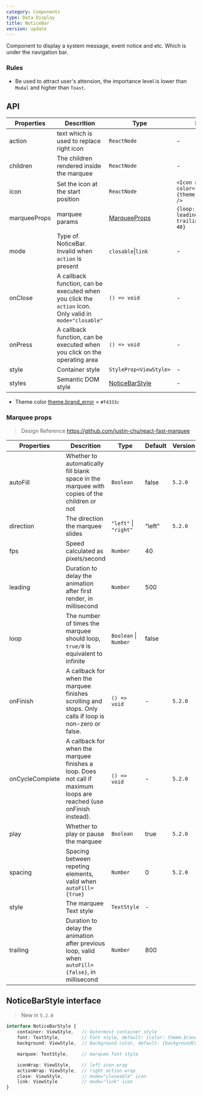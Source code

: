 ```yaml
---
category: Components
type: Data Display
title: NoticeBar
version: update
---
```


Component to display a system message, event notice and etc. Which is under the navigation bar.

### Rules

- Be used to attract user's attension, the importance level is lower than `Modal` and higher than `Toast`.

## API

| Properties | Descrition | Type | Default | Version |
|------------|------------|------|---------|---------|
| action | text which is used to replace right icon | `ReactNode` | - | |
| children | The children rendered inside the marquee | `ReactNode` | - | |
| icon | Set the icon at the start position | `ReactNode` | `<Icon name="sound" color={theme.brand_error} />`| |
| marqueeProps | marquee params | [MarqueeProps](#marquee-props) | `{loop: false, leading: 500, trailing: 800, fps: 40}`  | |
| mode | Type of NoticeBar. Invalid when `action` is present | `closable`\|`link` | - | |
| onClose | A callback function, can be executed when you click the `action` icon. Only valid in `mode="closable"` | `() => void` | - | `5.2.0` |
| onPress | A callback function, can be executed when you click on the operating area | `() => void` | - | |
| style  | Container style | `StyleProp<ViewStyle>` | - | |
| styles | Semantic DOM style | [NoticeBarStyle](#noticebarstyle-interface) | - | |

- Theme color [theme.brand_error](https://github.com/ant-design/ant-design-mobile-rn/blob/master/components/style/themes/default.tsx#L35) = `#f4333c`

### Marquee props

> Design Reference https://github.com/justin-chu/react-fast-marquee

| Properties | Descrition | Type | Default | Version |
|------------|------------|------|---------|---------|
| autoFill | Whether to automatically fill blank space in the marquee with copies of the children or not | `Boolean` | false | `5.2.0` |
| direction | The direction the marquee slides | `"left"` \| `"right"` | "left" | `5.2.0` |
| fps | Speed calculated as pixels/second | `Number` |  40  | |
| leading | Duration to delay the animation after first render, in millisecond | `Number` | 500 | |
| loop | The number of times the marquee should loop, `true/0` is equivalent to infinite |  `Boolean` \| `Number` | false | |
| onFinish | A callback for when the marquee finishes scrolling and stops. Only calls if loop is non-zero or false. | `() => void` | - | `5.2.0` |
| onCycleComplete | A callback for when the marquee finishes a loop. Does not call if maximum loops are reached (use onFinish instead). | `() => void` | - | `5.2.0` |
| play | Whether to play or pause the marquee | `Boolean` | true | `5.2.0` |
| spacing | Spacing between repeting elements, valid when `autoFill={true}` | `Number` | 0 | `5.2.0` |
| style | The marquee Text style | `TextStyle` | - | |
| trailing | Duration to delay the animation after previous loop, valid when `autoFill={false}`, in millisecond | `Number` | 800 | |

## NoticeBarStyle interface

> New in `5.2.0`

```ts
interface NoticeBarStyle {
    container: ViewStyle,   // Outermost container style
    font: TextStyle,        // Font style, default: {color: theme.brand_error}
    background: ViewStyle,  // Background color, default: {backgroundColor: #fffada}

    marquee: TextStyle,     // marquee font style

    iconWrap: ViewStyle,    // left icon wrap
    actionWrap: ViewStyle,  // right action wrap
    close: ViewStyle,       // mode="closeable" icon
    link: ViewStyle         // mode="link" icon
}
```